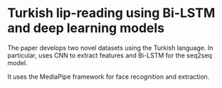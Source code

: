# Turkish lip-reading using Bi-LSTM and deep learning models

The paper develops two novel datasets using the Turkish language. In particular, uses CNN to extract features and Bi-LSTM for the seq2seq model.

It uses the MediaPipe framework for face recognition and extraction.
